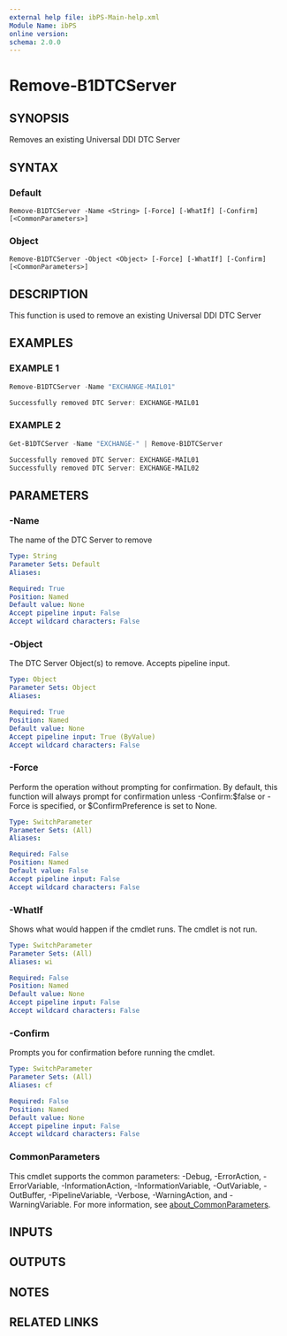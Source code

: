 ```yaml
---
external help file: ibPS-Main-help.xml
Module Name: ibPS
online version:
schema: 2.0.0
---
```


# Remove-B1DTCServer

## SYNOPSIS
Removes an existing Universal DDI DTC Server

## SYNTAX

### Default
```
Remove-B1DTCServer -Name <String> [-Force] [-WhatIf] [-Confirm] [<CommonParameters>]
```

### Object
```
Remove-B1DTCServer -Object <Object> [-Force] [-WhatIf] [-Confirm] [<CommonParameters>]
```

## DESCRIPTION
This function is used to remove an existing Universal DDI DTC Server

## EXAMPLES

### EXAMPLE 1
```powershell
Remove-B1DTCServer -Name "EXCHANGE-MAIL01"

Successfully removed DTC Server: EXCHANGE-MAIL01
```

### EXAMPLE 2
```powershell
Get-B1DTCServer -Name "EXCHANGE-" | Remove-B1DTCServer

Successfully removed DTC Server: EXCHANGE-MAIL01
Successfully removed DTC Server: EXCHANGE-MAIL02
```

## PARAMETERS

### -Name
The name of the DTC Server to remove

```yaml
Type: String
Parameter Sets: Default
Aliases:

Required: True
Position: Named
Default value: None
Accept pipeline input: False
Accept wildcard characters: False
```

### -Object
The DTC Server Object(s) to remove.
Accepts pipeline input.

```yaml
Type: Object
Parameter Sets: Object
Aliases:

Required: True
Position: Named
Default value: None
Accept pipeline input: True (ByValue)
Accept wildcard characters: False
```

### -Force
Perform the operation without prompting for confirmation.
By default, this function will always prompt for confirmation unless -Confirm:$false or -Force is specified, or $ConfirmPreference is set to None.

```yaml
Type: SwitchParameter
Parameter Sets: (All)
Aliases:

Required: False
Position: Named
Default value: False
Accept pipeline input: False
Accept wildcard characters: False
```

### -WhatIf
Shows what would happen if the cmdlet runs.
The cmdlet is not run.

```yaml
Type: SwitchParameter
Parameter Sets: (All)
Aliases: wi

Required: False
Position: Named
Default value: None
Accept pipeline input: False
Accept wildcard characters: False
```

### -Confirm
Prompts you for confirmation before running the cmdlet.

```yaml
Type: SwitchParameter
Parameter Sets: (All)
Aliases: cf

Required: False
Position: Named
Default value: None
Accept pipeline input: False
Accept wildcard characters: False
```

### CommonParameters
This cmdlet supports the common parameters: -Debug, -ErrorAction, -ErrorVariable, -InformationAction, -InformationVariable, -OutVariable, -OutBuffer, -PipelineVariable, -Verbose, -WarningAction, and -WarningVariable. For more information, see [about_CommonParameters](http://go.microsoft.com/fwlink/?LinkID=113216).

## INPUTS

## OUTPUTS

## NOTES

## RELATED LINKS
